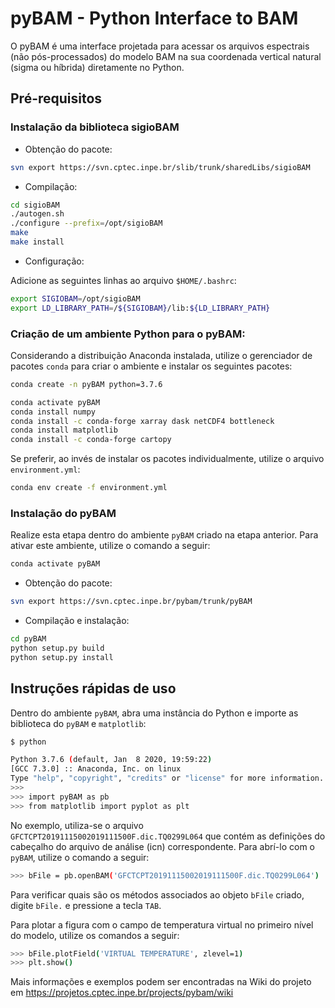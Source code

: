 # pyBAM - Python Interface to BAM

O pyBAM é uma interface projetada para acessar os arquivos espectrais (não pós-processados) do modelo BAM na sua coordenada vertical natural (sigma ou híbrida) diretamente no Python.

## Pré-requisitos

### Instalação da biblioteca sigioBAM

* Obtenção do pacote:

```bash
svn export https://svn.cptec.inpe.br/slib/trunk/sharedLibs/sigioBAM
```

* Compilação:

```bash
cd sigioBAM
./autogen.sh
./configure --prefix=/opt/sigioBAM
make
make install
```

* Configuração:

Adicione as seguintes linhas ao arquivo `$HOME/.bashrc`:

```bash
export SIGIOBAM=/opt/sigioBAM
export LD_LIBRARY_PATH=/${SIGIOBAM}/lib:${LD_LIBRARY_PATH}
```

### Criação de um ambiente Python para o pyBAM:

Considerando a distribuição Anaconda instalada, utilize o gerenciador de pacotes `conda` para criar o ambiente e instalar os seguintes pacotes:

```bash
conda create -n pyBAM python=3.7.6
```

```bash
conda activate pyBAM
conda install numpy
conda install -c conda-forge xarray dask netCDF4 bottleneck
conda install matplotlib
conda install -c conda-forge cartopy
```

Se preferir, ao invés de instalar os pacotes individualmente, utilize o arquivo `environment.yml`:

```bash
conda env create -f environment.yml
```

### Instalação do pyBAM

Realize esta etapa dentro do ambiente `pyBAM` criado na etapa anterior. Para ativar este ambiente, utilize o comando a seguir:

```bash
conda activate pyBAM
```

* Obtenção do pacote:

```bash
svn export https://svn.cptec.inpe.br/pybam/trunk/pyBAM
```

* Compilação e instalação:

```bash
cd pyBAM
python setup.py build
python setup.py install
```

## Instruções rápidas de uso

Dentro do ambiente `pyBAM`, abra uma instância do Python e importe as biblioteca do `pyBAM` e `matplotlib`:

```bash
$ python

Python 3.7.6 (default, Jan  8 2020, 19:59:22) 
[GCC 7.3.0] :: Anaconda, Inc. on linux
Type "help", "copyright", "credits" or "license" for more information.
>>>
>>> import pyBAM as pb
>>> from matplotlib import pyplot as plt
```

No exemplo, utiliza-se o arquivo `GFCTCPT20191115002019111500F.dic.TQ0299L064` que contém as definições do cabeçalho do arquivo de análise (icn) correspondente. Para abrí-lo com o `pyBAM`, utilize o comando a seguir:

```bash
>>> bFile = pb.openBAM('GFCTCPT20191115002019111500F.dic.TQ0299L064')
```

Para verificar quais são os métodos associados ao objeto `bFile` criado, digite `bFile.` e pressione a tecla `TAB`.

Para plotar a figura com o campo de temperatura virtual no primeiro nível do modelo, utilize os comandos a seguir:

```bash
>>> bFile.plotField('VIRTUAL TEMPERATURE', zlevel=1)
>>> plt.show()
```

Mais informações e exemplos podem ser encontradas na Wiki do projeto em https://projetos.cptec.inpe.br/projects/pybam/wiki
